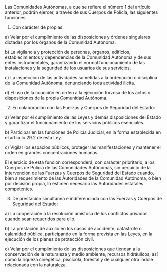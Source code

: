 Las Comunidades Autónomas, a que se refiere el número 1 del artículo anterior, podrán ejercer, a través de sus Cuerpos de Policía, las siguientes funciones:

1. Con carácter de propias:

a) Velar por el cumplimiento de las disposiciones y órdenes singulares dictadas por los órganos de la Comunidad Autónoma.

b) La vigilancia y protección de personas, órganos, edificios, establecimientos y dependencias de la Comunidad Autónoma y de sus entes instrumentales, garantizando el normal funcionamiento de las instalaciones y la seguridad de los usuarios de sus servicios.

c) La inspección de las actividades sometidas a la ordenación o disciplina de la Comunidad Autónoma, denunciando toda actividad ilícita.

d) El uso de la coacción en orden a la ejecución forzosa de los actos o disposiciones de la propia Comunidad Autónoma.

2. En colaboración con las Fuerzas y Cuerpos de Seguridad del Estado:

a) Velar por el cumplimiento de las Leyes y demás disposiciones del Estado y garantizar el funcionamiento de los servicios públicos esenciales.

b) Participar en las funciones de Policía Judicial, en la forma establecida en el artículo 29.2 de esta Ley.

c) Vigilar los espacios públicos, proteger las manifestaciones y mantener el orden en grandes concentraciones humanas.

El ejercicio de esta función corresponderá, con carácter prioritario, a los Cuerpos de Policía de las Comunidades Autónomas, sin perjuicio de la intervención de las Fuerzas y Cuerpos de Seguridad del Estado cuando, bien a requerimiento de las Autoridades de la Comunidad Autónoma, o bien por decisión propia, lo estimen necesario las Autoridades estatales competentes.

3. De prestación simultánea e indiferenciada con las Fuerzas y Cuerpos de Seguridad del Estado:

a) La cooperación a la resolución amistosa de los conflictos privados cuando sean requeridos para ello.

b) La prestación de auxilio en los casos de accidente, catástrofe o calamidad pública, participando en la forma prevista en las Leyes, en la ejecución de los planes de protección civil.

c) Velar por el cumplimiento de las disposiciones que tiendan a la conservación de la naturaleza y medio ambiente, recursos hidráulicos, así como la riqueza cinegética, piscícola, forestal y de cualquier otra índole relacionada con la naturaleza.